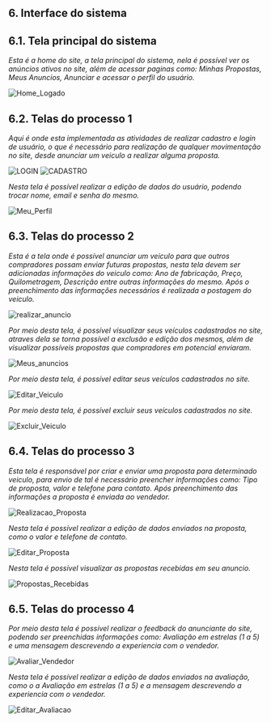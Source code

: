 
## 6. Interface do sistema


## 6.1. Tela principal do sistema

_Esta é a home do site, a tela principal do sistema, nela é possível ver os anúncios ativos no site, além de acessar paginas como: Minhas Propostas, Meus Anuncios, Anunciar e acessar o perfil do usuário._

![Home_Logado](https://github.com/user-attachments/assets/eb0b918d-5808-442e-abb8-1490eb405e29)


## 6.2. Telas do processo 1

_Aqui é onde esta implementada as atividades de realizar cadastro e login de usuário, o que é necessário para realização de qualquer movimentação no site, desde anunciar um veiculo a realizar alguma proposta._

![LOGIN](https://github.com/user-attachments/assets/84c53f64-2b5f-4ed1-8f59-05e7a74f938e)
![CADASTRO](https://github.com/user-attachments/assets/f108620d-3ce8-469e-aa0e-018dd6a15b9c)

_Nesta tela é possível realizar a edição de dados do usuário, podendo trocar nome, email e senha do mesmo._

![Meu_Perfil](https://github.com/user-attachments/assets/9e9ec85b-5bfd-47d1-a498-39593a5498d0)


## 6.3. Telas do processo 2

_Esta é a tela onde é possível anunciar um veiculo para que outros compradores possam enviar futuras propostas, nesta tela devem ser adicionadas informações do veiculo como: Ano de fabricação, Preço, Quilometragem, Descrição entre outras informações do mesmo. Após o preenchimento das informações necessários é realizada a postagem do veiculo._

![realizar_anuncio](https://github.com/user-attachments/assets/495fd042-aa9b-4621-924f-711fbcc79a84)

_Por meio desta tela, é possível visualizar seus veículos cadastrados no site, atraves dela se torna possível a exclusão e edição dos mesmos, além de visualizar possíveis propostas que compradores em potencial enviaram._

![Meus_anuncios](https://github.com/user-attachments/assets/54206907-1b88-4ca9-9b4f-87202eb05d51)

_Por meio desta tela, é possível editar seus veículos cadastrados no site._

![Editar_Veiculo](https://github.com/user-attachments/assets/0d253a87-8e95-4469-8f8e-019227a59543)

_Por meio desta tela, é possível excluir seus veículos cadastrados no site._

![Excluir_Veiculo](https://github.com/user-attachments/assets/f51249ea-8ec6-432d-92f9-e62a75969418)

## 6.4. Telas do processo 3

_Esta tela é responsável por criar e enviar uma proposta para determinado veiculo, para envio de tal é necessário preencher informações como: Tipo de proposta, valor e telefone para contato. Após preenchimento das informações a proposta é enviada ao vendedor._

![Realizacao_Proposta](https://github.com/user-attachments/assets/1e8f8957-d7e9-4650-9a69-649903433226)

_Nesta tela é possível realizar a edição de dados enviados na proposta, como o valor e telefone de contato._

![Editar_Proposta](https://github.com/user-attachments/assets/87dad859-0787-4e34-bf9e-78160af2f06f)

_Nesta tela é possível visualizar as propostas recebidas em seu anuncio._

![Propostas_Recebidas](https://github.com/user-attachments/assets/5850ddcc-e195-45c0-aa3b-653dcbe417a6)


## 6.5. Telas do processo 4

_Por meio desta tela é possível realizar o feedback do anunciante do site, podendo ser preenchidas informações como: Avaliação em estrelas (1 a 5) e uma mensagem descrevendo a experiencia com o vendedor._

![Avaliar_Vendedor](https://github.com/user-attachments/assets/b9f56e2e-5229-4fbc-999d-40ef5fbb28f4)

_Nesta tela é possível realizar a edição de dados enviados na avaliação, como o a Avaliação em estrelas (1 a 5) e a mensagem descrevendo a experiencia com o vendedor._

![Editar_Avaliacao](https://github.com/user-attachments/assets/4e14a3e6-2b43-474c-b3c6-2e5435262a92)

